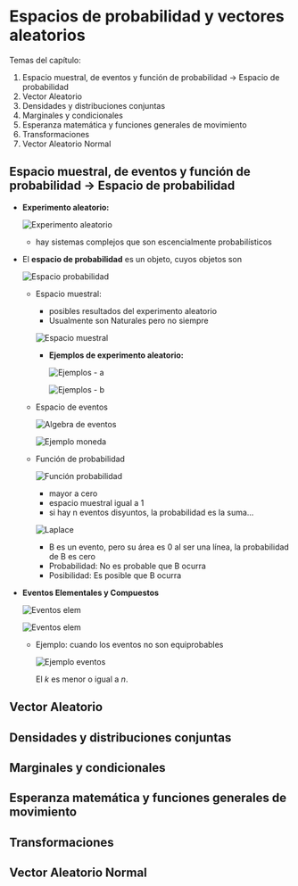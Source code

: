 # Espacios de probabilidad y vectores aleatorios

Temas del capítulo:

1. Espacio muestral, de eventos y función de probabilidad -> Espacio de probabilidad
2. Vector Aleatorio
3. Densidades y distribuciones conjuntas
4. Marginales y condicionales
5. Esperanza matemática y funciones generales de movimiento
6. Transformaciones
7. Vector Aleatorio Normal


## Espacio muestral, de eventos y función de probabilidad -> Espacio de probabilidad

- **Experimento aleatorio:**

  ![Experimento aleatorio](images/0005.png)

  - hay sistemas complejos que son escencialmente probabilísticos
- El **espacio de probabilidad** es un objeto, cuyos objetos son

  ![Espacio probabilidad](images/0006.png)

  - Espacio muestral:
    - posibles resultados del experimento aleatorio
    - Usualmente son Naturales pero no siempre

    ![Espacio muestral](images/0007.png)

    - **Ejemplos de experimento aleatorio:**

      ![Ejemplos - a](images/0008.png)

      ![Ejemplos - b](images/0009.png)

  - Espacio de eventos

    ![Algebra de eventos](images/000A.png)

    ![Ejemplo moneda](images/000B.png)

  - Función de probabilidad

    ![Función probabilidad](images/000C.png)

    - mayor a cero
    - espacio muestral igual a 1
    - si hay n eventos disyuntos, la probabilidad es la suma...

    ![Laplace](images/000D.png)

    - B es un evento, pero su área es 0 al ser una línea, la probabilidad de B es cero
    - Probabilidad: No es probable que B ocurra
    - Posibilidad: Es posible que B ocurra

- **Eventos Elementales y Compuestos**

  ![Eventos elem](images/000F.png)

  ![Eventos elem](images/0010.png)

  - Ejemplo: cuando los eventos no son equiprobables

    ![Ejemplo eventos](images/0011.png)

    El $k$ es menor o igual a $n$.

## Vector Aleatorio
## Densidades y distribuciones conjuntas
## Marginales y condicionales
## Esperanza matemática y funciones generales de movimiento
## Transformaciones
## Vector Aleatorio Normal